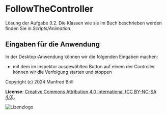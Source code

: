 # FollowTheController

Lösung der Aufgabe 3.2. Die Klassen wie sie im Buch beschrieben werden
finden Sie in *Scripts/Animation*.

## Eingaben für die Anwendung
In der Desktop-Anwendung können wir die folgenden Eingaben machen:

- mit dem im Inspektor ausgewählten Button auf einem der Controller können wir die
Verfolgung starten und stoppen


Copyright (c) 2024 Manfred Brill

**License**: [Creative Commons Attribution 4.0 International (CC BY-NC-SA 4.0)](https://creativecommons.org/licenses/by-nc-sa/4.0/).  

![Lizenzlogo](https://licensebuttons.net/l/by-nc-sa/3.0/de/88x31.png)
